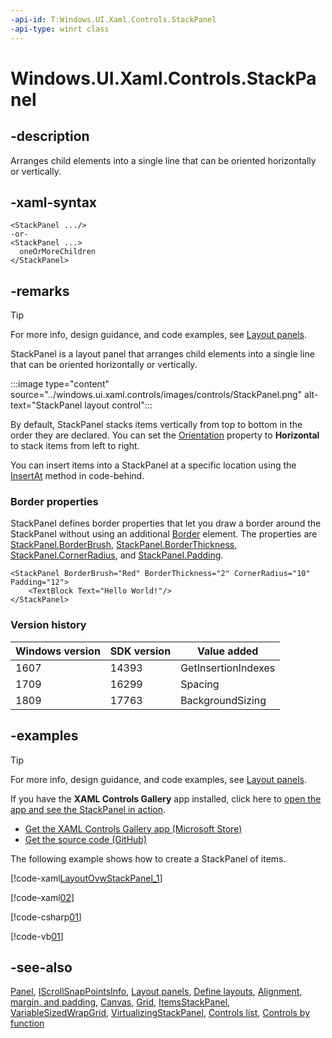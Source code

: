 ```yaml
---
-api-id: T:Windows.UI.Xaml.Controls.StackPanel
-api-type: winrt class
---
```


<!-- Class syntax.
public class StackPanel : Windows.UI.Xaml.Controls.Panel, Windows.UI.Xaml.Controls.IInsertionPanel, Windows.UI.Xaml.Controls.IStackPanel, Windows.UI.Xaml.Controls.IStackPanel2, Windows.UI.Xaml.Controls.Primitives.IScrollSnapPointsInfo
-->

# Windows.UI.Xaml.Controls.StackPanel

## -description

Arranges child elements into a single line that can be oriented horizontally or vertically.


## -xaml-syntax
```xaml
<StackPanel .../>
-or-
<StackPanel ...>
  oneOrMoreChildren
</StackPanel>

```

## -remarks

> [!TIP]
> For more info, design guidance, and code examples, see [Layout panels](/windows/uwp/design/layout/layout-panels#stackpanel).

StackPanel is a layout panel that arranges child elements into a single line that can be oriented horizontally or vertically.

:::image type="content" source="../windows.ui.xaml.controls/images/controls/StackPanel.png" alt-text="StackPanel layout control":::

By default, StackPanel stacks items vertically from top to bottom in the order they are declared. You can set the [Orientation](stackpanel_orientation.md) property to **Horizontal** to stack items from left to right.

You can insert items into a StackPanel at a specific location using the [InsertAt](uielementcollection_insertat_1232866588.md) method in code-behind.

### Border properties

StackPanel defines border properties that let you draw a border around the StackPanel without using an additional [Border](border.md) element. The properties are [StackPanel.BorderBrush](stackpanel_borderbrush.md), [StackPanel.BorderThickness](stackpanel_borderthickness.md), [StackPanel.CornerRadius](stackpanel_cornerradius.md), and [StackPanel.Padding](stackpanel_padding.md).

```xaml
<StackPanel BorderBrush="Red" BorderThickness="2" CornerRadius="10" Padding="12">
    <TextBlock Text="Hello World!"/>
</StackPanel>
```

### Version history

| Windows version | SDK version | Value added |
| -- | -- | -- |
| 1607 | 14393 | GetInsertionIndexes |
| 1709 | 16299 | Spacing |
| 1809 | 17763 | BackgroundSizing |

## -examples

> [!TIP]
> For more info, design guidance, and code examples, see [Layout panels](/windows/uwp/design/layout/layout-panels#stackpanel).
>
> If you have the **XAML Controls Gallery** app installed, click here to [open the app and see the StackPanel in action](xamlcontrolsgallery:/item/StackPanel).
> + [Get the XAML Controls Gallery app (Microsoft Store)](https://www.microsoft.com/store/productId/9MSVH128X2ZT)
> + [Get the source code (GitHub)](https://github.com/Microsoft/Xaml-Controls-Gallery)

The following example shows how to create a StackPanel of items.

[!code-xaml[LayoutOvwStackPanel_1](../windows.ui.xaml/code/layout_ovw_all/CSharp/MainPage.xaml#SnippetLayoutOvwStackPanel_1)]

[!code-xaml[02](../windows.ui.xaml.controls/code/StackPanel1/csharp/Page.xaml#Snippet02)]

[!code-csharp[01](../windows.ui.xaml.controls/code/StackPanel1/csharp/Page.xaml.cs#Snippet01)]

[!code-vb[01](../windows.ui.xaml.controls/code/StackPanel1/vbnet/Page.xaml.vb#Snippet01)]

## -see-also

[Panel](panel.md), [IScrollSnapPointsInfo](../windows.ui.xaml.controls.primitives/iscrollsnappointsinfo.md), [Layout panels](/windows/uwp/design/layout/layout-panels#stackpanel), [Define layouts](/windows/uwp/layout/layouts-with-xaml), [Alignment, margin, and padding](/windows/uwp/layout/alignment-margin-padding), [Canvas](canvas.md), [Grid](grid.md), [ItemsStackPanel](itemsstackpanel.md), [VariableSizedWrapGrid](variablesizedwrapgrid.md), [VirtualizingStackPanel](virtualizingstackpanel.md), [Controls list](/windows/uwp/design/controls-and-patterns/), [Controls by function](/windows/uwp/controls-and-patterns/controls-by-function)

